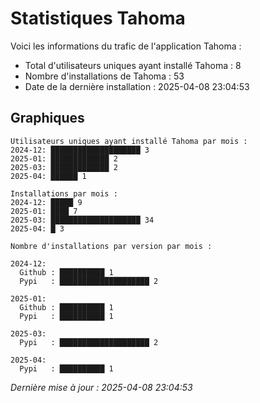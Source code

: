# Statistiques Tahoma

Voici les informations du trafic de l'application Tahoma :
- Total d'utilisateurs uniques ayant installé Tahoma : 8
- Nombre d'installations de Tahoma : 53
- Date de la dernière installation : 2025-04-08 23:04:53

## Graphiques
```
Utilisateurs uniques ayant installé Tahoma par mois :
2024-12: ████████████████████ 3
2025-01: █████████████ 2
2025-03: █████████████ 2
2025-04: ██████ 1
```

```
Installations par mois :
2024-12: █████ 9
2025-01: ████ 7
2025-03: ████████████████████ 34
2025-04: █ 3
```

```
Nombre d'installations par version par mois :

2024-12:
  Github : ██████████ 1
  Pypi   : ████████████████████ 2

2025-01:
  Github : ██████████ 1
  Pypi   : ██████████ 1

2025-03:
  Pypi   : ████████████████████ 2

2025-04:
  Pypi   : ██████████ 1
```


*Dernière mise à jour : 2025-04-08 23:04:53*
